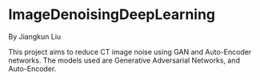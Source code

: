 # ImageDenoisingDeepLearning
By Jiangkun Liu

This project aims to reduce CT image noise using GAN and Auto-Encoder networks.
The models used are Generative Adversarial Networks, and Auto-Encoder.
